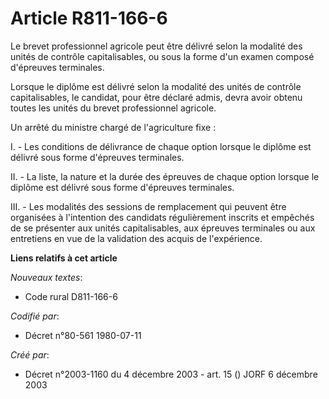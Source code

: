 # Article R811-166-6

Le brevet professionnel agricole peut être délivré selon la modalité des unités de contrôle capitalisables, ou sous la forme
d'un examen composé d'épreuves terminales.

Lorsque le diplôme est délivré selon la modalité des unités de contrôle capitalisables, le candidat, pour être déclaré admis,
devra avoir obtenu toutes les unités du brevet professionnel agricole.

Un arrêté du ministre chargé de l'agriculture fixe :

I. - Les conditions de délivrance de chaque option lorsque le diplôme est délivré sous forme d'épreuves terminales.

II. - La liste, la nature et la durée des épreuves de chaque option lorsque le diplôme est délivré sous forme d'épreuves
terminales.

III. - Les modalités des sessions de remplacement qui peuvent être organisées à l'intention des candidats régulièrement
inscrits et empêchés de se présenter aux unités capitalisables, aux épreuves terminales ou aux entretiens en vue de la
validation des acquis de l'expérience.

**Liens relatifs à cet article**

_Nouveaux textes_:

  - Code rural D811-166-6

_Codifié par_:

  - Décret n°80-561 1980-07-11

_Créé par_:

  - Décret n°2003-1160 du 4 décembre 2003 - art. 15 () JORF 6 décembre 2003

